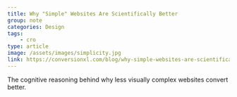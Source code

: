 ```yaml
---
title: Why "Simple" Websites Are Scientifically Better
group: note
categories: Design
tags:
    - cro
type: article
image: /assets/images/simplicity.jpg
link: https://conversionxl.com/blog/why-simple-websites-are-scientifically-better/
---
```

The cognitive reasoning behind why less visually complex websites convert better.
